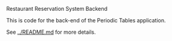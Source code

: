 Restaurant Reservation System Backend

This is code for the back-end of the Periodic Tables application.

See [../README.md](../README.md) for more details.
